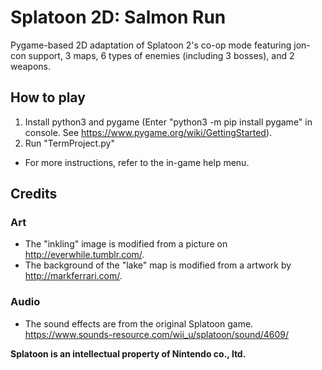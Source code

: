 # Splatoon 2D: Salmon Run
Pygame-based 2D adaptation of Splatoon 2's co-op mode featuring jon-con support, 3 maps, 6 types of enemies (including 3 bosses), and 2 weapons.
## How to play
1. Install python3 and pygame (Enter "python3 -m pip install pygame" in console. See https://www.pygame.org/wiki/GettingStarted).
2. Run "TermProject.py"
* For more instructions, refer to the in-game help menu.
## Credits
### Art
* The "inkling" image is modified from a picture on http://everwhile.tumblr.com/.
* The background of the "lake" map is modified from a artwork by http://markferrari.com/.
### Audio
* The sound effects are from the original Splatoon game. https://www.sounds-resource.com/wii_u/splatoon/sound/4609/

**Splatoon is an intellectual property of Nintendo co., ltd.**
